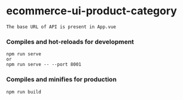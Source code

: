 # ecommerce-ui-product-category

```
The base URL of API is present in App.vue
```

### Compiles and hot-reloads for development

```
npm run serve
or
npm run serve -- --port 8001
```

### Compiles and minifies for production

```
npm run build
```

